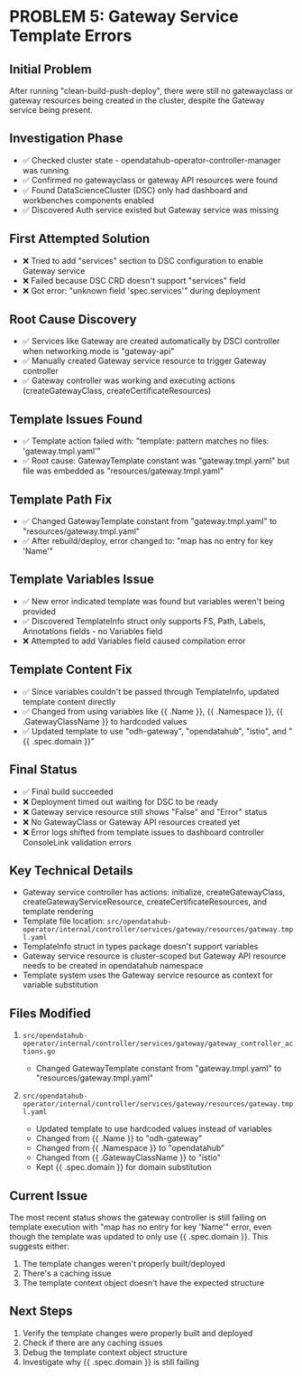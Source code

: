 # PROBLEM 5: Gateway Service Template Errors

## Initial Problem
After running "clean-build-push-deploy", there were still no gatewayclass or gateway resources being created in the cluster, despite the Gateway service being present.

## Investigation Phase
- ✅ Checked cluster state - opendatahub-operator-controller-manager was running
- ✅ Confirmed no gatewayclass or gateway API resources were found
- ✅ Found DataScienceCluster (DSC) only had dashboard and workbenches components enabled
- ✅ Discovered Auth service existed but Gateway service was missing

## First Attempted Solution
- ❌ Tried to add "services" section to DSC configuration to enable Gateway service
- ❌ Failed because DSC CRD doesn't support "services" field
- ❌ Got error: "unknown field 'spec.services'" during deployment

## Root Cause Discovery
- ✅ Services like Gateway are created automatically by DSCI controller when networking.mode is "gateway-api"
- ✅ Manually created Gateway service resource to trigger Gateway controller
- ✅ Gateway controller was working and executing actions (createGatewayClass, createCertificateResources)

## Template Issues Found
- ✅ Template action failed with: "template: pattern matches no files: 'gateway.tmpl.yaml'"
- ✅ Root cause: GatewayTemplate constant was "gateway.tmpl.yaml" but file was embedded as "resources/gateway.tmpl.yaml"

## Template Path Fix
- ✅ Changed GatewayTemplate constant from "gateway.tmpl.yaml" to "resources/gateway.tmpl.yaml"
- ✅ After rebuild/deploy, error changed to: "map has no entry for key 'Name'"

## Template Variables Issue
- ✅ New error indicated template was found but variables weren't being provided
- ✅ Discovered TemplateInfo struct only supports FS, Path, Labels, Annotations fields - no Variables field
- ❌ Attempted to add Variables field caused compilation error

## Template Content Fix
- ✅ Since variables couldn't be passed through TemplateInfo, updated template content directly
- ✅ Changed from using variables like {{ .Name }}, {{ .Namespace }}, {{ .GatewayClassName }} to hardcoded values
- ✅ Updated template to use "odh-gateway", "opendatahub", "istio", and "{{ .spec.domain }}"

## Final Status
- ✅ Final build succeeded 
- ❌ Deployment timed out waiting for DSC to be ready
- ❌ Gateway service resource still shows "False" and "Error" status
- ❌ No GatewayClass or Gateway API resources created yet
- ❌ Error logs shifted from template issues to dashboard controller ConsoleLink validation errors

## Key Technical Details
- Gateway service controller has actions: initialize, createGatewayClass, createGatewayServiceResource, createCertificateResources, and template rendering
- Template file location: `src/opendatahub-operator/internal/controller/services/gateway/resources/gateway.tmpl.yaml`
- TemplateInfo struct in types package doesn't support variables
- Gateway service resource is cluster-scoped but Gateway API resource needs to be created in opendatahub namespace
- Template system uses the Gateway service resource as context for variable substitution

## Files Modified
1. `src/opendatahub-operator/internal/controller/services/gateway/gateway_controller_actions.go`
   - Changed GatewayTemplate constant from "gateway.tmpl.yaml" to "resources/gateway.tmpl.yaml"

2. `src/opendatahub-operator/internal/controller/services/gateway/resources/gateway.tmpl.yaml`
   - Updated template to use hardcoded values instead of variables
   - Changed from {{ .Name }} to "odh-gateway"
   - Changed from {{ .Namespace }} to "opendatahub"
   - Changed from {{ .GatewayClassName }} to "istio"
   - Kept {{ .spec.domain }} for domain substitution

## Current Issue
The most recent status shows the gateway controller is still failing on template execution with "map has no entry for key 'Name'" error, even though the template was updated to only use {{ .spec.domain }}. This suggests either:
1. The template changes weren't properly built/deployed
2. There's a caching issue
3. The template context object doesn't have the expected structure

## Next Steps
1. Verify the template changes were properly built and deployed
2. Check if there are any caching issues
3. Debug the template context object structure
4. Investigate why {{ .spec.domain }} is still failing 